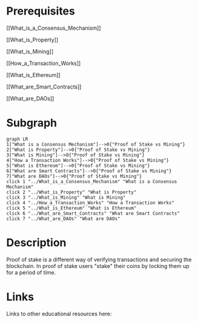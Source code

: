 # Prerequisites
[[What_is_a_Consensus_Mechanism]]


[[What_is_Property]]


[[What_is_Mining]]


[[How_a_Transaction_Works]]


[[What_is_Ethereum]]


[[What_are_Smart_Contracts]]


[[What_are_DAOs]]

# Subgraph

```mermaid
graph LR
1["What is a Consensus Mechanism"]-->0{"Proof of Stake vs Mining"}
2["What is Property"]-->0{"Proof of Stake vs Mining"}
3["What is Mining"]-->0{"Proof of Stake vs Mining"}
4["How a Transaction Works"]-->0{"Proof of Stake vs Mining"}
5["What is Ethereum"]-->0{"Proof of Stake vs Mining"}
6["What are Smart Contracts"]-->0{"Proof of Stake vs Mining"}
7["What are DAOs"]-->0{"Proof of Stake vs Mining"}
click 1 "../What_is_a_Consensus_Mechanism" "What is a Consensus Mechanism"
click 2 "../What_is_Property" "What is Property"
click 3 "../What_is_Mining" "What is Mining"
click 4 "../How_a_Transaction_Works" "How a Transaction Works"
click 5 "../What_is_Ethereum" "What is Ethereum"
click 6 "../What_are_Smart_Contracts" "What are Smart Contracts"
click 7 "../What_are_DAOs" "What are DAOs"
```



# Description
  
Proof of stake is a different way of verifying transactions and securing the blockchain. In proof of stake users "stake" their coins by locking them up for a period of time. 

# Links
Links to other educational resources here:
